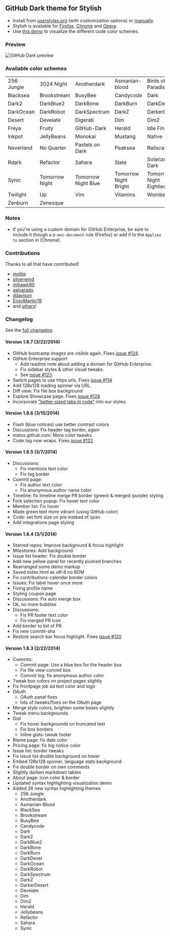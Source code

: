 ## GitHub Dark theme for Stylish
- Install from [userstyles.org](http://userstyles.org/styles/37035) (with customization options) or [manually](https://raw.github.com/StylishThemes/GitHub-Dark/master/github-dark.css).
- Stylish is available for [Firefox](https://addons.mozilla.org/en-US/firefox/addon/2108/), [Chrome](https://chrome.google.com/extensions/detail/fjnbnpbmkenffdnngjfgmeleoegfcffe) and [Opera](https://addons.opera.com/en/extensions/details/stylish-for-opera/).
- Use [this demo](http://StylishThemes.github.io/GitHub-Dark/) to visualize the different code color schemes.

### Preview
![GitHub Dark preview](http://i.imgur.com/MsrHuFh.png)

### Available color schemes

|   |   |   |   |   |
| --- | --- | --- | --- | --- |
| 256 Jungle | 3024 Night | Anotherdark | Asmanian-blood | Birds of Paradise |
| Blacksea | Brookstream | BusyBee | Candycode | Dark |
| Dark2 | DarkBlue2 | DarkBone | DarkBurn | DarkDevel |
| DarkOcean | DarkRobot | DarkSpectrum | DarkZ | DarkerDesert |
| Desert | Deveiate | Digerati | Dim | Dim2 |
| Freya | Fruity | GitHub-Dark | Herald | Idle Fingers |
| Inkpot | JellyBeans | Monokai | Mustang | Native |
| Neverland | No Quarter | Pastels on Dark | Peaksea | Railscasts |
| Rdark | Refactor | Sahara | Slate | Solarized Dark |
| Synic | Tomorrow Night | Tomorrow Night Blue | Tomorrow Night Bright | Tomorrow Night Eighties |
| Twilight | Up | Vim | Vitamins | Wombat |
| Zenburn | Zenesque |  |  |  |

### Notes

* If you're using a custom domain for GitHub Enterprise, be sure to include it though a `@-moz-document` rule (Firefox) or add it to the `Applies to` section in (Chrome).

### Contributions

Thanks to all that have contributed!

* [mottie](http://github.com/mottie)
* [silverwind](http://github.com/silverwind)
* [mihawk90](http://github.com/mihawk90)
* [aalvarado](http://github.com/aalvarado)
* [ddavison](http://github.com/ddavison)
* [EnzoMartin78](https://github.com/EnzoMartin78)
* and [others](https://github.com/StylishThemes/GitHub-Dark/graphs/contributors)!

### Changelog

See the [full changelog](https://github.com/StylishThemes/GitHub-Dark/wiki).

#### Version 1.8.7 (3/22/2014)

* GitHub bootcamp images are visible again. Fixes [issue #124](https://github.com/StylishThemes/GitHub-Dark/issues/124).
* GitHub Enterprise support
  * Add readme note about adding a domain for GitHub Enterprise.
  * Fix sidebar styles & other visual tweaks.
  * See [issue #123](https://github.com/StylishThemes/GitHub-Dark/issues/123).
* Switch pages to use https urls. Fixes [issue #114](https://github.com/StylishThemes/GitHub-Dark/issues/114)
* Add 128x128 loading spinner via URL.
* Diff view: Fix file box background
* Explore Showcase page. Fixes [issue #128](https://github.com/StylishThemes/GitHub-Dark/issues/128)
* Incorporate ["better-sized tabs in code"](http://userstyles.org/styles/70979/github-better-sized-tabs-in-code) into our styles.

#### Version 1.8.6 (3/15/2014)

* Flash (blue notices) use better contrast colors
* Discussions: FIx header tag border, again
* status.github.com: More color tweaks
* Code tag now wraps. Fixes [issue #122](https://github.com/StylishThemes/GitHub-Dark/issues/122)

#### Version 1.8.5 (3/7/2014)

* Discussions:
  * Fix mentions text color
  * Fix tag border
* Commit page:
  * Fix author text color
  * Fix anonymous author name color
* Timeline: fix timeline merge PR border (green) &amp; merged (purple) styling
* Fork selection popup: Fix hover text color
* Member list: Fix hover
* Made green text more vibrant (using GitHub color)
* Code: set font size on pre instead of span
* Add integrations page styling

#### Version 1.8.4 (3/1/2014)

* Starred repos: Improve background &amp; focus highlight
* Milestones: Add background
* Issue list header: Fix double border
* Add new yellow panel for recently pushed branches
* Rearranged some demo markup
* Saved index.html as utf-8 no BOM
* Fix contributions-calendar border colors
* Issues: Fix label hover once more
* Fixing profile name
* Styling coupon page
* Discussions: Fix auto merge box
* Ok, no more bubbles
* Discussions:
  * Fix PR footer text color
  * Fix merged PR icon
* Add border to list of PR
* Fix new commit-sha
* Restore search bar focus highlight. Fixes [issue #120](https://github.com/StylishThemes/GitHub-Dark/issues/120)

#### Version 1.8.3 (2/22/2014)

* Commits:
  * Commit page: Use a blue box for the header box
  * Fix file view commit box
  * Commit log: fix anonymous author color
* Tweak box colors on project pages slightly
* Fix frontpage job ad text color and logo
* OAuth
  * OAuth panel fixes
  * lots of tweaks/fixes on the OAuth page
* Merge style colors, brighten some boxes slightly
* Tweak menu backgrounds
* Gist
  * Fix hover backgrounds on truncated text
  * Fix box borders
  * Inline gists: tweak footer
* Blame page: fix date color
* Pricing page: fix big notice color
* Issue list: border tweaks
* Fix issue list double background on hover
* Embed 128x128 spinner, language stats background
* Fix double border on own comments
* Slightly darken markdown tables
* About page: icon color & border
* Updated syntax highlighting visualization demo
* Added 26 new syntax highlighting themes
  * 256 Jungle
  * Anotherdark
  * Asmanian-Blood
  * BlackSea
  * Brookstream
  * BusyBee
  * Candycode
  * Dark
  * Dark2
  * DarkBlue2
  * DarkBone
  * DarkBurn
  * DarkDevel
  * DarkOcean
  * DarkRobot
  * DarkSpectrum
  * DarkZ
  * DarkerDesert
  * Deveiate
  * Dim
  * Dim2
  * Herald
  * Jellybeans
  * Refactor
  * Sahara
  * Synic

